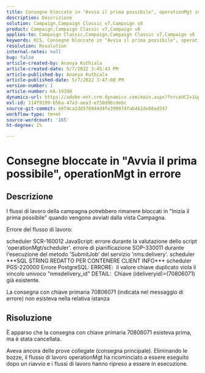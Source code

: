 ```yaml
---
title: Consegne bloccate in "Avvia il prima possibile", operationMgt in errore
description: Descrizione
solution: Campaign,Campaign Classic v7,Campaign v8
product: Campaign,Campaign Classic v7,Campaign v8
applies-to: Campaign Classic,Campaign,Campaign Classic v7,Campaign v8
keywords: KCS, Consegne bloccate in "Avvia il prima possibile", operationMgt in errore
resolution: Resolution
internal-notes: null
bug: false
article-created-by: Ananya Kuthiala
article-created-date: 5/7/2022 3:45:43 PM
article-published-by: Ananya Kuthiala
article-published-date: 5/7/2022 3:47:08 PM
version-number: 1
article-number: KA-19398
dynamics-url: https://adobe-ent.crm.dynamics.com/main.aspx?forceUCI=1&pagetype=entityrecord&etn=knowledgearticle&id=d14b53bd-1cce-ec11-a7b5-0022480a8e40
exl-id: 114f9199-b56a-47a3-aea3-ef50d96cdebc
source-git-commit: e8f4ca2dd578944d4fe399074fab461de88ad247
workflow-type: tm+mt
source-wordcount: '165'
ht-degree: 1%

---
```


# Consegne bloccate in &quot;Avvia il prima possibile&quot;, operationMgt in errore

## Descrizione


I flussi di lavoro della campagna potrebbero rimanere bloccati in &quot;Inizia il prima possibile&quot; quando vengono avviati dalla vista Campagna.



Errore del flusso di lavoro:

scheduler SCR-160012 JavaScript: errore durante la valutazione dello script &#39;operationMgt/scheduler&#39;.
errore di pianificazione SOP-330011 durante l&#39;esecuzione del metodo &#39;SubmitJob&#39; del servizio &#39;nms:delivery&#39;.
scheduler \*\*\*SQL STRING REDATTO PER CONTENERE CLIENT INFO\*\*\* scheduler PGS-220000 Errore PostgreSQL: ERRORE:  il valore chiave duplicato viola il vincolo univoco &quot;nmsdelivery_id&quot; DETAIL:  Chiave (ideliveryid)=(70806071) già esistente.

La consegna con chiave primaria 70806071 (indicata nel messaggio di errore) non esisteva nella relativa istanza


## Risoluzione


È apparso che la consegna con chiave primaria 70806071 esisteva prima, ma è stata cancellata.

Aveva ancora delle prove collegate (consegna principale). Eliminando le bozze, il flusso di lavoro operationMgt ha ricominciato a essere eseguito dopo un riavvio e i flussi di lavoro hanno ripreso a essere in esecuzione.
